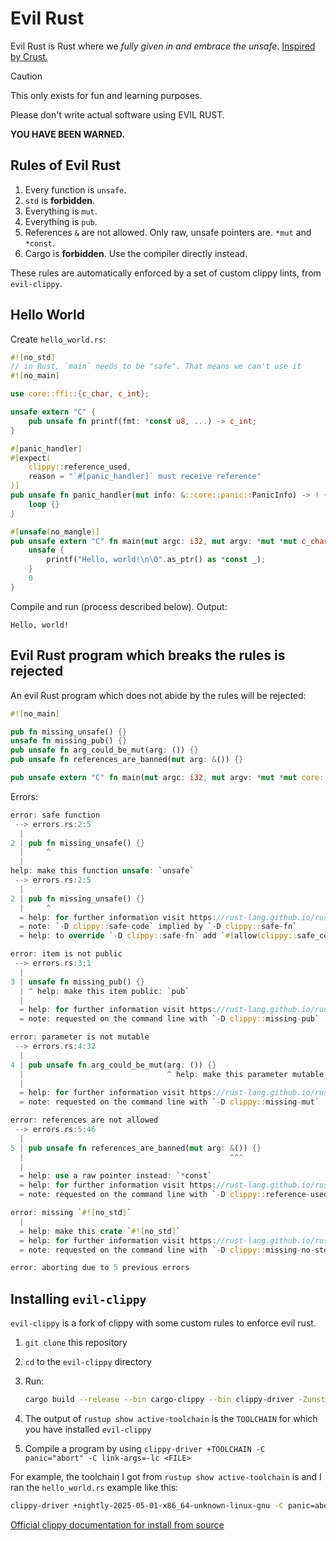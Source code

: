 # Evil Rust

Evil Rust is Rust where we _fully given in and embrace the unsafe_. [Inspired by Crust.](https://github.com/tsoding/Crust)

> [!CAUTION]
>
> This only exists for fun and learning purposes.
>
> Please don't write actual software using EVIL RUST.
>
> **YOU HAVE BEEN WARNED.**

## Rules of Evil Rust

1. Every function is `unsafe`.
1. `std` is **forbidden**.
1. Everything is `mut`.
1. Everything is `pub`.
1. References `&` are not allowed. Only raw, unsafe pointers are. `*mut` and `*const`.
1. Cargo is **forbidden**. Use the compiler directly instead.

These rules are automatically enforced by a set of custom clippy lints, from `evil-clippy`.

## Hello World

Create `hello_world.rs`:

```rs
#![no_std]
// in Rust, `main` needs to be "safe". That means we can't use it
#![no_main]

use core::ffi::{c_char, c_int};

unsafe extern "C" {
    pub unsafe fn printf(fmt: *const u8, ...) -> c_int;
}

#[panic_handler]
#[expect(
    clippy::reference_used,
    reason = "`#[panic_handler]` must receive reference"
)]
pub unsafe fn panic_handler(mut info: &::core::panic::PanicInfo) -> ! {
    loop {}
}

#[unsafe(no_mangle)]
pub unsafe extern "C" fn main(mut argc: i32, mut argv: *mut *mut c_char) -> i32 {
    unsafe {
        printf("Hello, world!\n\0".as_ptr() as *const _);
    }
    0
}
```

Compile and run (process described below). Output:

```
Hello, world!
```

## Evil Rust program which breaks the rules is rejected

An evil Rust program which does not abide by the rules will be rejected:

```rs
#![no_main]

pub fn missing_unsafe() {}
unsafe fn missing_pub() {}
pub unsafe fn arg_could_be_mut(arg: ()) {}
pub unsafe fn references_are_banned(mut arg: &()) {}

pub unsafe extern "C" fn main(mut argc: i32, mut argv: *mut *mut core::ffi::c_char) -> i32 { 0 }
```

Errors:

```rust
error: safe function
 --> errors.rs:2:5
  |
2 | pub fn missing_unsafe() {}
  |     ^
  |
help: make this function unsafe: `unsafe`
 --> errors.rs:2:5
  |
2 | pub fn missing_unsafe() {}
  |     ^
  = help: for further information visit https://rust-lang.github.io/rust-clippy/master/index.html#safe_code
  = note: `-D clippy::safe-code` implied by `-D clippy::safe-fn`
  = help: to override `-D clippy::safe-fn` add `#[allow(clippy::safe_code)]`

error: item is not public
 --> errors.rs:3:1
  |
3 | unsafe fn missing_pub() {}
  | ^ help: make this item public: `pub`
  |
  = help: for further information visit https://rust-lang.github.io/rust-clippy/master/index.html#missing_pub
  = note: requested on the command line with `-D clippy::missing-pub`

error: parameter is not mutable
 --> errors.rs:4:32
  |
4 | pub unsafe fn arg_could_be_mut(arg: ()) {}
  |                                ^ help: make this parameter mutable: `mut`
  |
  = help: for further information visit https://rust-lang.github.io/rust-clippy/master/index.html#missing_mut
  = note: requested on the command line with `-D clippy::missing-mut`

error: references are not allowed
 --> errors.rs:5:46
  |
5 | pub unsafe fn references_are_banned(mut arg: &()) {}
  |                                              ^^^
  |
  = help: use a raw pointer instead: `*const`
  = help: for further information visit https://rust-lang.github.io/rust-clippy/master/index.html#reference_used
  = note: requested on the command line with `-D clippy::reference-used`

error: missing `#![no_std]`
  |
  = help: make this crate `#![no_std]`
  = help: for further information visit https://rust-lang.github.io/rust-clippy/master/index.html#missing_no_std
  = note: requested on the command line with `-D clippy::missing-no-std`

error: aborting due to 5 previous errors
```

## Installing `evil-clippy`

`evil-clippy` is a fork of clippy with some custom rules to enforce evil rust.

1. `git clone` this repository
1. `cd` to the `evil-clippy` directory
1. Run:

   ```sh
   cargo build --release --bin cargo-clippy --bin clippy-driver -Zunstable-options --out-dir "$(rustc --print=sysroot)/bin"
   ```

1. The output of `rustup show active-toolchain` is the `TOOLCHAIN` for which you have installed `evil-clippy`
1. Compile a program by using `clippy-driver +TOOLCHAIN -C panic="abort" -C link-args=-lc <FILE>`

For example, the toolchain I got from `rustup show active-toolchain` is and I ran the `hello_world.rs` example like this:

```sh
clippy-driver +nightly-2025-05-01-x86_64-unknown-linux-gnu -C panic=abort -C link-args=-lc hello_world.rs
```

[Official clippy documentation for install from source](https://doc.rust-lang.org/nightly/clippy/development/basics.html?highlight=clippy-driver#install-from-source)
